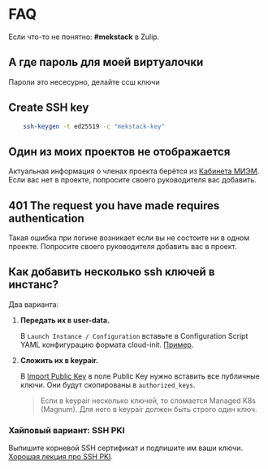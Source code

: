# FAQ

Если что-то не понятно: **#mekstack** в Zulip.


## А где пароль для моей виртуалочки

Пароли это несесурно, делайте ссш ключи


## Create SSH key

``` bash
    ssh-keygen -t ed25519 -c "mekstack-key"
```


## Один из моих проектов не отображается

Актуальная информация о членах проекта берётся из [Кабинета МИЭМ](https://cabinet.miem.hse.ru). Если вас нет в проекте, попросите своего
руководителя вас добавить.


## 401 The request you have made requires authentication

Такая ошибка при логине возникает если вы не состоите ни в одном проекте.
Попросите своего руководителя добавить вас в проект.


## Как добавить несколько ssh ключей в инстанс?

Два варианта:

1. **Передать их в user-data.**

   В ``Launch Instance / Configuration`` вставьте в Configuration Script YAML
   конфигурацию формата cloud-init. [Пример](https://cloudinit.readthedocs.io/en/latest/topics/examples.html#configure-instances-ssh-keys).

2. **Сложить их в keypair.**

   В [Import Public Key](https://mekstack.ru/project/key_pairs) в поле Public
   Key нужно вставить все публичные ключи. Они будут скопированы в ``authorized_keys``.

   > Если в keypair несколько ключей, то сломается Managed K8s (Magnum). Для него
   > в keypair должен быть строго один ключ.


### Хайповый вариант: SSH PKI

Выпишите корневой SSH сертификат и подпишите им ваши ключи.
[Хорошая лекция про SSH PKI](https://www.youtube.com/watch?v=lYzklWPTbsQ).
